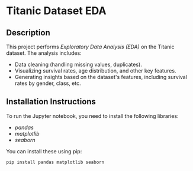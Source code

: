 # Titanic Dataset EDA

## Description
This project performs *Exploratory Data Analysis (EDA)* on the Titanic dataset. The analysis includes:
- Data cleaning (handling missing values, duplicates).
- Visualizing survival rates, age distribution, and other key features.
- Generating insights based on the dataset's features, including survival rates by gender, class, etc.

## Installation Instructions
To run the Jupyter notebook, you need to install the following libraries:
- *pandas*
- *matplotlib*
- *seaborn*

You can install these using pip:
```bash
pip install pandas matplotlib seaborn
